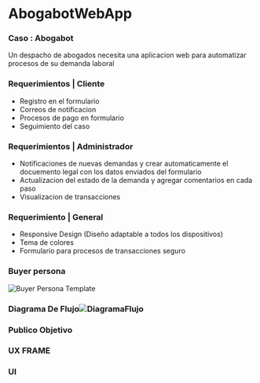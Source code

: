 # AbogabotWebApp 
### Caso : Abogabot 
Un despacho de abogados necesita una aplicacion web para automatizar procesos de su demanda laboral

### Requerimientos | Cliente
* Registro en el formulario
* Correos de notificacion
* Procesos de pago en formulario
* Seguimiento del caso

### Requerimientos | Administrador
* Notificaciones de nuevas demandas y
  crear automaticamente el docuemento legal con los datos enviados del formulario
* Actualizacion del estado de la demanda y agregar comentarios en cada paso
* Visualizacion de transacciones

### Requerimiento | General
* Responsive Design (Diseño adaptable a todos los dispositivos)
* Tema de colores
* Formulario para procesos de transacciones seguro


### Buyer persona
![Buyer Persona Template](https://user-images.githubusercontent.com/74226649/195075115-e869f91e-c85f-4166-92f9-824852b56b51.jpg)
 
### Diagrama De Flujo![DiagramaFlujo](https://user-images.githubusercontent.com/74226649/195217117-77b52cec-03f7-4f33-b0ec-6cdd817ff0a0.jpg)



### Publico Objetivo

### UX FRAME


### UI 
